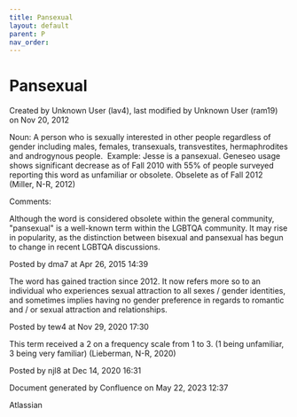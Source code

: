 ```yaml
---
title: Pansexual
layout: default
parent: P
nav_order:
---
```


# Pansexual

Created by  Unknown User (lav4), last modified by  Unknown User (ram19) on Nov 20, 2012

Noun: A person who is sexually interested in other people regardless of gender including males, females, transexuals, transvestites, hermaphrodites and androgynous people.  Example: Jesse is a pansexual. Geneseo usage shows significant decrease as of Fall 2010 with 55% of people surveyed reporting this word as unfamiliar or obsolete. Obselete as of Fall 2012 (Miller, N-R, 2012)

Comments:

Although the word is considered obsolete within the general community, &quot;pansexual&quot; is a well-known term within the LGBTQA community. It may rise in popularity, as the distinction between bisexual and pansexual has begun to change in recent LGBTQA discussions.

Posted by dma7 at Apr 26, 2015 14:39

The word has gained traction since 2012. It now refers more so to an individual who experiences sexual attraction to all sexes / gender identities, and sometimes implies having no gender preference in regards to romantic and / or sexual attraction and relationships. 

Posted by tew4 at Nov 29, 2020 17:30

This term received a 2 on a frequency scale from 1 to 3. (1 being unfamiliar, 3 being very familiar) (Lieberman, N-R, 2020) 

Posted by njl8 at Dec 14, 2020 16:31

Document generated by Confluence on May 22, 2023 12:37

Atlassian
